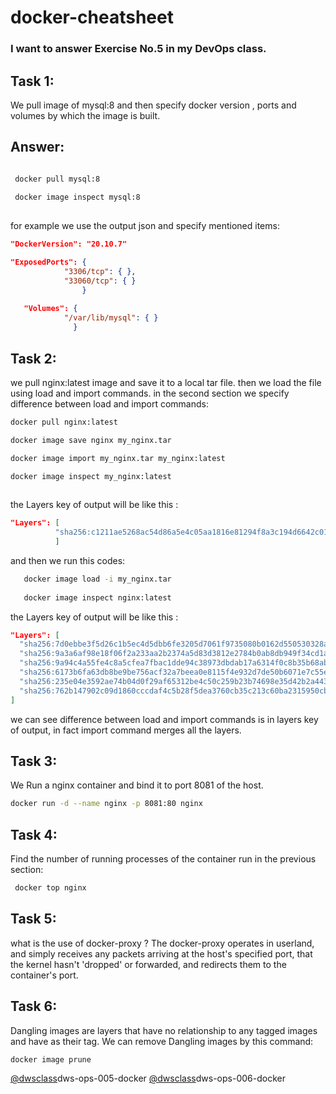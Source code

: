 # docker-cheatsheet
### I want to answer Exercise No.5 in my DevOps class. 

## Task 1:
We pull image of mysql:8 and then specify docker version , ports and volumes by which the image is built.
## Answer:
``` bash

 docker pull mysql:8
 
 docker image inspect mysql:8
 
```
for example we use the output json and specify mentioned items:
```json
"DockerVersion": "20.10.7"

"ExposedPorts": {
            "3306/tcp": { },
            "33060/tcp": { }
                }
                                                        
   "Volumes": {
            "/var/lib/mysql": { }
              }
```

## Task 2:
we pull nginx:latest image and save it to a local tar file. then we load the file using load and import commands. in the second section we specify difference between load and import commands:
```bash
docker pull nginx:latest  

docker image save nginx my_nginx.tar

docker image import my_nginx.tar my_nginx:latest

docker image inspect my_nginx:latest 
   
```
the Layers key of output will be like this :
```json
"Layers": [
          "sha256:c1211ae5268ac54d86a5e4c05aa1816e81294f8a3c194d6642c01a8194a5ba0d"
          ]
```
and then we run this codes:
```bash
   docker image load -i my_nginx.tar 
   
   docker image inspect nginx:latest 

```
the Layers key of output will be like this :

```json
"Layers": [
  "sha256:7d0ebbe3f5d26c1b5ec4d5dbb6fe3205d7061f9735080b0162d550530328abd6",
  "sha256:9a3a6af98e18f06f2a233aa2b2374a5d83d3812e2784b0ab8db949f34cd1a7d6",
  "sha256:9a94c4a55fe4c8a5cfea7fbac1dde94c38973dbdab17a6314f0c8b35b68aba95",
  "sha256:6173b6fa63db8be9be756acf32a7beea0e8115f4e932d7de50b6071e7c55ee50",
  "sha256:235e04e3592ae74b04d0f29af65312be4c50c259b23b74698e35d42b2a4430ab",
  "sha256:762b147902c09d1860cccdaf4c5b28f5dea3760cb35c213c60ba2315950cbdaa"
]
```
we can see difference between load and import commands is in layers key of output, in fact import command merges all the layers.

## Task 3:
We Run a nginx container and bind it to port 8081 of the host.
```bash
docker run -d --name nginx -p 8081:80 nginx
```
 ## Task 4:
 Find the number of running processes of the container run in the previous section:
 
 ```bash
  docker top nginx
 ```

 ## Task 5:
 what is the use of docker-proxy ?
 The docker-proxy operates in userland, and simply receives any packets arriving at the host's specified port, 
 that the kernel hasn't 'dropped' or forwarded, and redirects them to the container's port.
 
 ## Task 6:
 Dangling images are layers that have no relationship to any tagged images and have <none> as their tag. 
 We can remove Dangling images by this command:
 ```bash
 docker image prune
 ```


[@dwsclass](https://github.com/dwsclass)dws-ops-005-docker
[@dwsclass](https://github.com/dwsclass)dws-ops-006-docker
